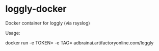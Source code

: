 loggly-docker
=============

Docker container for loggly (via rsyslog)

Usage:

docker run -e TOKEN=<Loggly Customer Token> -e TAG=<Tag Describing Source> adbrainai.artifactoryonline.com/loggly
